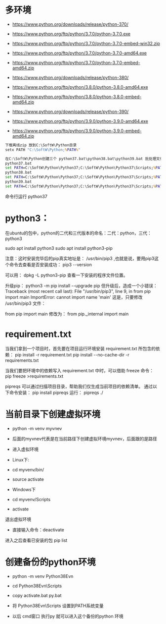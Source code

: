 # 多环境
- https://www.python.org/downloads/release/python-370/
- https://www.python.org/ftp/python/3.7.0/python-3.7.0.exe
- https://www.python.org/ftp/python/3.7.0/python-3.7.0-embed-win32.zip
- https://www.python.org/ftp/python/3.7.0/python-3.7.0-amd64.exe
- https://www.python.org/ftp/python/3.7.0/python-3.7.0-embed-amd64.zip

- https://www.python.org/downloads/release/python-380/
- https://www.python.org/ftp/python/3.8.0/python-3.8.0-amd64.exe
- https://www.python.org/ftp/python/3.8.0/python-3.8.0-embed-amd64.zip

- https://www.python.org/downloads/release/python-390/
- https://www.python.org/ftp/python/3.9.0/python-3.9.0-amd64.exe
- https://www.python.org/ftp/python/3.9.0/python-3.9.0-embed-amd64.zip

```bat
下载离线zip 放到C:\SoftW\Python目录
setx PATH "C:\SoftW\Python;%PATH%"

在C:\SoftW\Python创建三个 python37.bat\python38.bat\python39.bat 批处理文件，内容如下
python37.bat
set PATH=C:\SoftW\Python\Python37;C:\SoftW\Python\Python37\Scripts;%PATH%
python38.bat
set PATH=C:\SoftW\Python\Python37;C:\SoftW\Python\Python37\Scripts;%PATH%
python39.bat
set PATH=C:\SoftW\Python\Python37;C:\SoftW\Python\Python37\Scripts;%PATH%

```
命令行运行  python37

# python3：
在ubuntu的包中，python的二代和三代版本的命名：二代：python，三代：python3

sudo apt install python3
sudo apt install python3-pip

注意：这时安装完毕后的pip真实地址是： /usr/bin/pip3 ,也就是说，要用pip3这个命令去查看是否安装成功： pip3 --version 

可以用： dpkg -L python3-pip 查看一下安装的程序文件位置。

升级pip：
python3 -m pip install --upgrade pip
但升级后，造成一个小错误：
Traceback (most recent call last):
  File "/usr/bin/pip3", line 9, in <module>
    from pip import main
ImportError: cannot import name 'main'
这是，只要修改 /usr/bin/pip3 文件：

from pip import main 修改为：
from pip._internal import main



# requirement.txt
当我们拿到一个项目时，首先要在项目运行环境安装 requirement.txt 所包含的依赖：
pip install -r requirement.txt
pip install --no-cache-dir -r requirements.txt

当我们要把环境中的依赖写入 requirement.txt 中时，可以借助 freeze 命令：
pip freeze >requirements.txt


pipreqs 可以通过扫描项目目录，帮助我们仅生成当前项目的依赖清单。
通过以下命令安装：
pip install pipreqs
运行：
pipreqs ./


#  当前目录下创建虚拟环境
- python -m venv myvnev
- 后面的myvnev代表是在当前路径下创建虚拟环境myvnev，后面跟的是路径
- 进入虚拟环境
- Linux下:
- cd myvenv/bin/
- source activate

- Windows下
- cd myvenv/Scripts
- activate

退出虚拟环境
- 直接输入命令：deactivate


进入之后查看已安装的包
pip list


# 创建备份的python环境
- python -m venv Python38Evn
- cd Python38Evn\Scripts
- copy activate.bat py.bat

- 将 Python38Evn\Scripts 设置到PATH系统变量
- 以后 cmd窗口 执行py 就可以进入这个备份的python 环境
